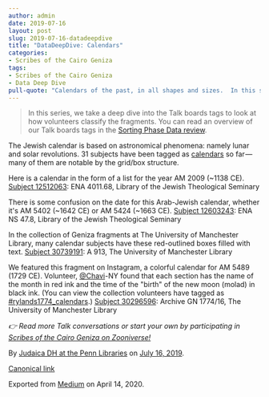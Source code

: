 ```yaml
---
author: admin
date: 2019-07-16
layout: post
slug: 2019-07-16-datadeepdive
title: "DataDeepDive: Calendars"
categories:
- Scribes of the Cairo Geniza
tags:
- Scribes of the Cairo Geniza
- Data Deep Dive
pull-quote: "Calendars of the past, in all shapes and sizes.  In this series, we take a deep dive into the Talk boards tags to look at how volunteers classify the fragments."
---
```


> In this series, we take a deep dive into the Talk boards tags to look at how volunteers classify the fragments. You can read an overview of our Talk boards tags in the [Sorting Phase Data review](https://medium.com/@judaicadh/reviewing-sorting-phase-data-talk-board-tags-d0c0b90dc43c).

The Jewish calendar is based on astronomical phenomena: namely lunar and solar revolutions. 31 subjects have been tagged as [calendars](https://www.zooniverse.org/projects/judaicadh/scribes-of-the-cairo-geniza/talk/tags/calendar) so far — many of them are notable by the grid/box structure.

Here is a calendar in the form of a list for the year AM 2009 (~1138 CE).
[Subject 12512063](https://www.zooniverse.org/projects/judaicadh/scribes-of-the-cairo-geniza/talk/subjects/12512063): ENA 4011.68, Library of the Jewish Theological Seminary

There is some confusion on the date for this Arab-Jewish calendar, whether it's AM 5402 (~1642 CE) or AM 5424 (~1663 CE).
[Subject 12603243](https://www.zooniverse.org/projects/judaicadh/scribes-of-the-cairo-geniza/talk/subjects/12603243): ENA NS 47.8, Library of the Jewish Theological Seminary

In the collection of Geniza fragments at The University of Manchester Library, many calendar subjects have these red-outlined boxes filled with text.
[Subject 30739191](https://www.zooniverse.org/projects/judaicadh/scribes-of-the-cairo-geniza/talk/subjects/30739191): A 913, The University of Manchester Library

We featured this fragment on Instagram, a colorful calendar for AM 5489 (1729 CE). Volunteer, [@Chavi](https://www.instagram.com/Chavi/)-NY found that each section has the name of the month in red ink and the time of the "birth" of the new moon (molad) in black ink. (You can view the collection volunteers have tagged as [#rylands1774_calendars](https://www.zooniverse.org/projects/judaicadh/scribes-of-the-cairo-geniza/talk/tags/rylands1774_calendars).)
[Subject 30296596](https://www.zooniverse.org/projects/judaicadh/scribes-of-the-cairo-geniza/talk/subjects/30296596): Archive GN 1774/16, The University of Manchester Library

_👉 Read more Talk conversations or start your own by participating in_ [_Scribes of the Cairo Geniza on Zooniverse!_](http://scribesofthecairogeniza.org)

By [Judaica DH at the Penn Libraries](https://medium.com/@judaicadh) on [<time>July 16, 2019</time>](https://medium.com/p/f57e8caf885d).

[Canonical link](https://medium.com/@judaicadh/datadeepdive-calendars-f57e8caf885d)

Exported from [Medium](https://medium.com) on April 14, 2020.

